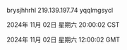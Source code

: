 brysjhhrhl 219.139.197.74 yqqlmgsycl

2024年 11月 02日 星期六 20:00:02 CST

2024年 11月 02日 星期六 12:00:02 GMT
